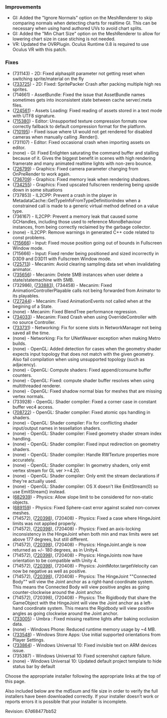 ### Improvements

*   GI: Added the "Ignore Normals" option on the MeshRenderer to skip comparing normals when detecting charts for realtime GI. This can be necessary when using hand authored UVs to avoid chart splits.
*   GI: Added the "Min Chart Size" option on the MeshRenderer to allow for lowering chart size in case stiching is not needed.
*   VR: Updated the OVRPlugin. Oculus Runtime 0.8 is required to use Oculus VR with this patch.

### Fixes

*   (731143) - 2D: Fixed alphasplit parameter not getting reset when switching sprite/material on the fly
*   ([733725](http://issuetracker.unity3d.com/issues/spritepacker-crash-after-packing-multiple-high-res-sprites)) - 2D: Fixed: SpritePacker Crash after packing multiple high res sprites.
*   (714661) - AssetBundle: Fixed the issue that AssetBundle names sometimes gets into inconsistent state between cache server/.meta files.
*   ([724561](http://issuetracker.unity3d.com/issues/textassets-encoding-prefab-with-utf8-bom-encryption-is-corrupted)) - Assets Loading: Fixed reading of assets stored in a text mode with UTF8 signature.
*   ([715380](http://issuetracker.unity3d.com/issues/wp8-legacy-diffuse-shader-does-not-display-its-texture-correctly)) - Editor: Unsupported texture compression formats now correctly fallback to default compression format for the platform.
*   ([710195](http://issuetracker.unity3d.com/issues/rendertexture-unity-does-not-render-ui-images-into-rendertextures)) - Fixed issue where UI would not get rendered for disabled cameras when manually calling .Render().
*   (731107) - Editor: Fixed occasional crash when importing assets on editor.
*   (none) - GI: Fixed Enlighten saturating the command buffer and stalling because of it. Gives the biggest benefit in scenes with high rendering framerate and many animated realtime lights with non-zero bounce.
*   ([726799](http://issuetracker.unity3d.com/issues/onprecull-and-onprerender-fov-change-regression-since-5-dot-1-3)) - Graphics: Fixed camera parameter changing from OnPreRender to work again.
*   ([736709](http://issuetracker.unity3d.com/issues/memory-leak-when-shadows-are-turned-on)) - Graphics: Fixed memory leak when rendering shadows.
*   ([734255](http://issuetracker.unity3d.com/issues/screen-flips-upside-down-with-non-native-full-screen-resolution)) - Graphics: Fixed upscaled fullscreen rendering being upside down in some situations
*   (737853) - IL2CPP: Prevent a crash in the player in MetadataCache::GetTypeInfoFromTypeDefinitionIndex when a constrained call is made to a generic virtual method defined on a value type.
*   (736167) - IL2CPP: Prevent a memory leak that caused some GCHandles, including those used to reference MonoBehaviour instances, from being correctly reclaimed by the garbage collector.
*   (none) - IL2CPP: Remove warnings in generated C++ code related to const problems.
*   ([715666](http://issuetracker.unity3d.com/issues/full-screen-input-dot-mouseposition-output-does-not-match-the-displayed-view-on-the-screen)) - Input: Fixed mouse position going out of bounds in Fullscreen Window mode.
*   (715666) - Input: Fixed render being positioned and sized incorrectly in D3D9 and D3D11 with Fullscreen Window mode. 
*   ([725713](http://issuetracker.unity3d.com/issues/impossible-to-change-animator-parameters-values-in-animator-window-using-dopesheet)) - Mecanim: Avoid clearing sampling data set when invalidating animator.
*   ([735656](http://issuetracker.unity3d.com/issues/state-machine-behaviours-on-mecanim-states-persist-in-the-serialization-of-controllers-after-the-states-have-been-deleted)) - Mecanim: Delete SMB instances when user delete a state/statemachine with SMB.
*   (732986), ([733883](http://issuetracker.unity3d.com/issues/playable-getcurrentanimatorstateinfo-not-working)), (734458) - Mecanim: Fixed AnimationControllerPlayable calls not being forwarded from Animator to its playables.
*   ([727244](http://issuetracker.unity3d.com/issues/scriptexecutionorder-lateupdate-doesnt-always-trigger)) - Mecanim: Fixed AnimationEvents not called when at the begining of a State.
*   (none) - Mecanim: Fixed BlendTree performance regression.
*   ([734033](http://issuetracker.unity3d.com/issues/animatorcontroller-crash-at-animatoroverridecontroller-getbehaviours)) - Mecanim: Fixed Crash when using OverrideController with no source Controller.
*   ([733731](http://issuetracker.unity3d.com/issues/scene-slots-in-networkmanager-and-networklobbymanager-dont-mark-scene-dirty)) - Networking: Fix for scene slots in NetworkManager not being saved all the time.
*   (none) - Networking: Fix for UNetWeaver exception when making Metro builds.
*   (none) - OpenGL: Added detection for cases when the geometry shader expects input topology that does not match with the given geometry. Also fail compilation when using unsupported topology (such as adjacency).
*   (none) - OpenGL: Compute shaders: Fixed append/consume buffer counters.
*   (none) - OpenGL: Fixed: compute shader buffer resolves when using multithreaded renderer.
*   (none) - OpenGL: Fixed shadow normal bias for meshes that are missing vertex normals.
*   (733928) - OpenGL: Shader compiler: Fixed a corner case in constant buffer vec4 access.
*   ([708722](http://issuetracker.unity3d.com/issues/shader-compiler-asserts-when-compiling-compute-kernel-with-atomics-for-glsl)) - OpenGL: Shader compiler: Fixed atomic ops handling in shaders.
*   (none) - OpenGL: Shader compiler: Fix for conflicting shader input/output names in tessellation shaders.
*   (none) - OpenGL: Shader compiler: Fixed geometry shader stream index handling.
*   (none) - OpenGL: Shader compiler: Fixed input redirection on geometry shaders.
*   (none) - OpenGL: Shader compiler: Handle RWTexture properties more accurately.
*   (none) - OpenGL: Shader compiler: In geometry shaders, only emit vertex stream for GL ver >=4.20.
*   (none) - OpenGL: Shader compiler: Only emit the stream declarations if they're actually used.
*   (none) - OpenGL: Shader compiler: OS X doesn't like EmitStream(0) so use EmitStream() instead.
*   ([682939](http://issuetracker.unity3d.com/issues/climbing-character-controller)) - Physics: Allow slope limit to be considered for non-static objects.
*   ([689159](http://issuetracker.unity3d.com/issues/spherecast-returns-incorrect-collision-point-for-a-scaled-non-convex-mesh)) - Physics: Fixed Sphere-cast error against scaled non-convex meshes.
*   (714572), ([720398](http://issuetracker.unity3d.com/issues/hingejoint-dot-motor-no-longer-accepts-a-negative-jointmotor-dot-targetvelocity)), (720408) - Physics: Fixed a case where HingeJoint limits was not applied properly.
*   (714572), ([720398](http://issuetracker.unity3d.com/issues/hingejoint-dot-motor-no-longer-accepts-a-negative-jointmotor-dot-targetvelocity)), (720408) - Physics: Fixed an axis-locking inconsistency in the HingeJoint when both min and max limits were set above 177 degrees, but still different.
*   (714572), ([720398](http://issuetracker.unity3d.com/issues/hingejoint-dot-motor-no-longer-accepts-a-negative-jointmotor-dot-targetvelocity)), (720408) - Physics: HingeJoint.angle is now returned as +/- 180 degrees, as in Unity4.
*   (714572), ([720398](http://issuetracker.unity3d.com/issues/hingejoint-dot-motor-no-longer-accepts-a-negative-jointmotor-dot-targetvelocity)), (720408) - Physics: HingeJoints now have orientation to be compatible with Unity 4.
*   (714572), ([720398](http://issuetracker.unity3d.com/issues/hingejoint-dot-motor-no-longer-accepts-a-negative-jointmotor-dot-targetvelocity)), (720408) - Physics: JointMotor.targetVelocity can now be negative as well as positive.
*   (714572), ([720398](http://issuetracker.unity3d.com/issues/hingejoint-dot-motor-no-longer-accepts-a-negative-jointmotor-dot-targetvelocity)), (720408) - Physics: The HingeJoint ""Connected Body"" will view the Joint anchor as a right-hand coordinate system. This means the Connected Body will view positive angles as going counter-clockwise around the Joint anchor.
*   (714572), (720398), (720408) - Physics: The Rigidbody that share the GameObject with the HingeJoint will view the Joint anchor as a left-hand coordinate system. This means the Rigidbody will view positive angles as going clockwise around the Joint anchor.
*   ([733005](http://issuetracker.unity3d.com/issues/occlusionculling-baking-occlusion-data-causes-existing-realtime-lights-to-not-function)) - Umbra : Fixed missing realtime lights after baking occlusion data.
*   (none) - Windows Phone: Reduced runtime memory usage by ~4 MB.
*   ([733548](http://issuetracker.unity3d.com/issues/orientation-bug-on-windows-phone-slash-store)) - Windows Store Apps: Use initial supported orientations from Player Settings.
*   ([733864](http://issuetracker.unity3d.com/issues/text-mesh-not-visible-on-windows10-mobile)) - Windows Universal 10: Fixed invisible text on ARM devices issue.
*   (735387) - Windows Universal 10: Fixed screenshot capture failure.
*   (none) - Windows Universal 10: Updated default project template to hide status bar by default

Choose the appropriate installer following the appropriate links at the top of this page.

Also included below are the md5sum and file size in order to verify the full installers have been downloaded correctly. If your installer doesn’t work or reports errors it is possible that your installer is incomplete.

Revision: 67d68477bb52